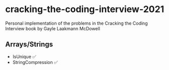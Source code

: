 # cracking-the-coding-interview-2021
Personal implementation of the problems in the Cracking the Coding Interview book by Gayle Laakmann McDowell

## Arrays/Strings
- IsUnique ✅
- StringCompression ✅
